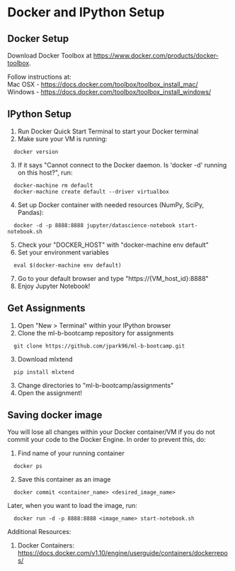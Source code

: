 # Docker and IPython Setup

## Docker Setup
Download Docker Toolbox at https://www.docker.com/products/docker-toolbox.

Follow instructions at: <br />
Mac OSX - https://docs.docker.com/toolbox/toolbox_install_mac/ <br />
Windows - https://docs.docker.com/toolbox/toolbox_install_windows/

## IPython Setup
1. Run Docker Quick Start Terminal to start your Docker terminal
2. Make sure your VM is running: <br />
  ```
    docker version
  ```
3. If it says "Cannot connect to the Docker daemon. Is 'docker -d' running on this host?", run: <br />
  ```
    docker-machine rm default
    docker-machine create default --driver virtualbox
  ```
4. Set up Docker container with needed resources (NumPy, SciPy, Pandas): <br />
  ```
    docker -d -p 8888:8888 jupyter/datascience-notebook start-notebook.sh
  ```
5. Check your "DOCKER_HOST"  with "docker-machine env default"
6. Set your environment variables <br />
  ```
    eval $(docker-machine env default)
  ```
7. Go to your default browser and type "https://{VM_host_id}:8888"
8. Enjoy Jupyter Notebook!

## Get Assignments 
1. Open "New > Terminal" within your IPython browser
2. Clone the ml-b-bootcamp repository for assignments <br />
  ```
    git clone https://github.com/jpark96/ml-b-bootcamp.git
  ```
3. Download mlxtend <br />
  ```
    pip install mlxtend
  ```
3. Change directories to "ml-b-bootcamp/assignments"
4. Open the assignment!

## Saving docker image
You will lose all changes within your Docker container/VM if you do not commit your code to the Docker Engine. In order to prevent this, do: <br />
1. Find name of your running container
  ```
    docker ps
  ```
2. Save this container as an image
  ```
    docker commit <container_name> <desired_image_name>
  ```
Later, when you want to load the image, run: <br />
```
  docker run -d -p 8888:8888 <image_name> start-notebook.sh
```

Additional Resources:
1. Docker Containers: https://docs.docker.com/v1.10/engine/userguide/containers/dockerrepos/

